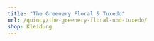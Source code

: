 ```yaml
---
title: "The Greenery Floral & Tuxedo"
url: /quincy/the-greenery-floral-und-tuxedo/
shop: Kleidung
---
```


